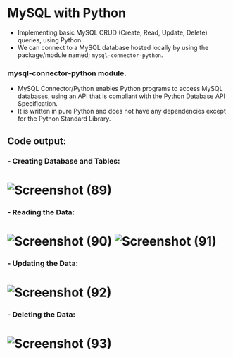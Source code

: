 # MySQL with Python

- Implementing basic MySQL CRUD (Create, Read, Update, Delete) queries, using Python.
- We can connect to a MySQL database hosted locally by using the package/module named; `mysql-connector-python`.

### mysql-connector-python module.
- MySQL Connector/Python enables Python programs to access MySQL databases, using an API that is compliant with the Python Database API Specification.
- It is written in pure Python and does not have any dependencies except for the Python Standard Library.

## Code output:

### - Creating Database and Tables:

![Screenshot (89)](https://user-images.githubusercontent.com/81910954/144259582-f8530978-fbc9-481f-a7df-005c09198a2a.png)
===================================================================================================================================================================================

### - Reading the Data:

![Screenshot (90)](https://user-images.githubusercontent.com/81910954/144259760-c72287d4-0fed-43d6-ba1c-6370f626243f.png)
![Screenshot (91)](https://user-images.githubusercontent.com/81910954/144259837-95167b57-7b92-4467-8136-60c6f07e07e4.png)
===================================================================================================================================================================================

### - Updating the Data:

![Screenshot (92)](https://user-images.githubusercontent.com/81910954/144260013-6d1d1482-2383-4b2d-818e-eba9a20654e0.png)
===================================================================================================================================================================================

### - Deleting the Data:

![Screenshot (93)](https://user-images.githubusercontent.com/81910954/144260121-d96d021b-26ff-4c61-af43-4646073fc9f4.png)
===================================================================================================================================================================================
